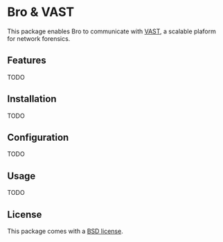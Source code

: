 # Bro & VAST

This package enables Bro to communicate with
[VAST](https://github.com/vast-io/vast), a scalable plaform for network
forensics.

## Features

TODO

## Installation

TODO

## Configuration

TODO

## Usage

TODO

## License

This package comes with a [BSD license](LICENSE).
